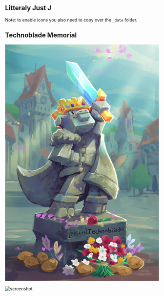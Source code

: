 ---
---

## Litteraly Just J




Note: to enable icons you also need to copy over the `_data` folder.



## Technoblade Memorial

![](https://github.com/trulyjustj/trulyjustj.github.io/blob/master/images/FWi6mJWUIAArCEd.jpg)


![screenshot]()

